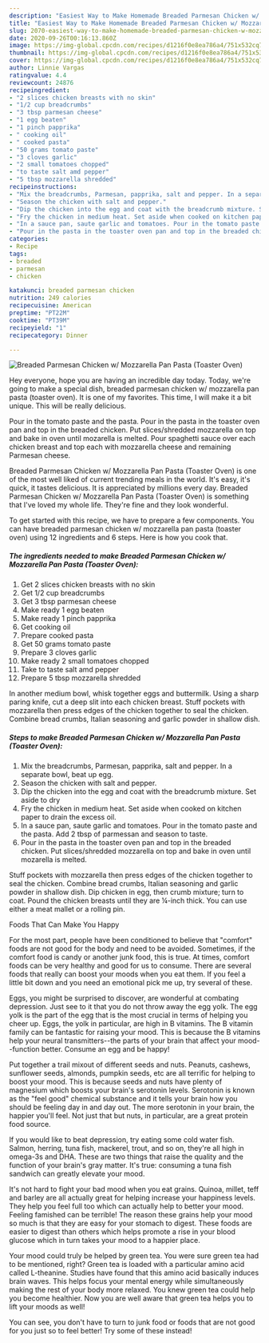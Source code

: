 ```yaml
---
description: "Easiest Way to Make Homemade Breaded Parmesan Chicken w/ Mozzarella Pan Pasta (Toaster Oven)"
title: "Easiest Way to Make Homemade Breaded Parmesan Chicken w/ Mozzarella Pan Pasta (Toaster Oven)"
slug: 2070-easiest-way-to-make-homemade-breaded-parmesan-chicken-w-mozzarella-pan-pasta-toaster-oven
date: 2020-09-26T00:16:13.860Z
image: https://img-global.cpcdn.com/recipes/d1216f0e8ea786a4/751x532cq70/breaded-parmesan-chicken-w-mozzarella-pan-pasta-toaster-oven-recipe-main-photo.jpg
thumbnail: https://img-global.cpcdn.com/recipes/d1216f0e8ea786a4/751x532cq70/breaded-parmesan-chicken-w-mozzarella-pan-pasta-toaster-oven-recipe-main-photo.jpg
cover: https://img-global.cpcdn.com/recipes/d1216f0e8ea786a4/751x532cq70/breaded-parmesan-chicken-w-mozzarella-pan-pasta-toaster-oven-recipe-main-photo.jpg
author: Linnie Vargas
ratingvalue: 4.4
reviewcount: 24876
recipeingredient:
- "2 slices chicken breasts with no skin"
- "1/2 cup breadcrumbs"
- "3 tbsp parmesan cheese"
- "1 egg beaten"
- "1 pinch papprika"
- " cooking oil"
- " cooked pasta"
- "50 grams tomato paste"
- "3 cloves garlic"
- "2 small tomatoes chopped"
- "to taste salt amd pepper"
- "5 tbsp mozzarella shredded"
recipeinstructions:
- "Mix the breadcrumbs, Parmesan, papprika, salt and pepper. In a separate bowl, beat up egg."
- "Season the chicken with salt and pepper."
- "Dip the chicken into the egg and coat with the breadcrumb mixture. Set aside to dry"
- "Fry the chicken in medium heat. Set aside when cooked on kitchen paper to drain the excess oil."
- "In a sauce pan, saute garlic and tomatoes. Pour in the tomato paste and the pasta. Add 2 tbsp of parmessan and season to taste."
- "Pour in the pasta in the toaster oven pan and top in the breaded chicken. Put slices/shredded mozzarella on top and bake in oven until mozarella is melted."
categories:
- Recipe
tags:
- breaded
- parmesan
- chicken

katakunci: breaded parmesan chicken 
nutrition: 249 calories
recipecuisine: American
preptime: "PT22M"
cooktime: "PT39M"
recipeyield: "1"
recipecategory: Dinner

---
```



![Breaded Parmesan Chicken w/ Mozzarella Pan Pasta (Toaster Oven)](https://img-global.cpcdn.com/recipes/d1216f0e8ea786a4/751x532cq70/breaded-parmesan-chicken-w-mozzarella-pan-pasta-toaster-oven-recipe-main-photo.jpg)

Hey everyone, hope you are having an incredible day today. Today, we're going to make a special dish, breaded parmesan chicken w/ mozzarella pan pasta (toaster oven). It is one of my favorites. This time, I will make it a bit unique. This will be really delicious.

Pour in the tomato paste and the pasta. Pour in the pasta in the toaster oven pan and top in the breaded chicken. Put slices/shredded mozzarella on top and bake in oven until mozarella is melted. Pour spaghetti sauce over each chicken breast and top each with mozzarella cheese and remaining Parmesan cheese.

Breaded Parmesan Chicken w/ Mozzarella Pan Pasta (Toaster Oven) is one of the most well liked of current trending meals in the world. It's easy, it's quick, it tastes delicious. It is appreciated by millions every day. Breaded Parmesan Chicken w/ Mozzarella Pan Pasta (Toaster Oven) is something that I've loved my whole life. They're fine and they look wonderful.


To get started with this recipe, we have to prepare a few components. You can have breaded parmesan chicken w/ mozzarella pan pasta (toaster oven) using 12 ingredients and 6 steps. Here is how you cook that.

<!--inarticleads1-->

##### The ingredients needed to make Breaded Parmesan Chicken w/ Mozzarella Pan Pasta (Toaster Oven):

1. Get 2 slices chicken breasts with no skin
1. Get 1/2 cup breadcrumbs
1. Get 3 tbsp parmesan cheese
1. Make ready 1 egg beaten
1. Make ready 1 pinch papprika
1. Get  cooking oil
1. Prepare  cooked pasta
1. Get 50 grams tomato paste
1. Prepare 3 cloves garlic
1. Make ready 2 small tomatoes chopped
1. Take to taste salt amd pepper
1. Prepare 5 tbsp mozzarella shredded


In another medium bowl, whisk together eggs and buttermilk. Using a sharp paring knife, cut a deep slit into each chicken breast. Stuff pockets with mozzarella then press edges of the chicken together to seal the chicken. Combine bread crumbs, Italian seasoning and garlic powder in shallow dish. 

<!--inarticleads2-->

##### Steps to make Breaded Parmesan Chicken w/ Mozzarella Pan Pasta (Toaster Oven):

1. Mix the breadcrumbs, Parmesan, papprika, salt and pepper. In a separate bowl, beat up egg.
1. Season the chicken with salt and pepper.
1. Dip the chicken into the egg and coat with the breadcrumb mixture. Set aside to dry
1. Fry the chicken in medium heat. Set aside when cooked on kitchen paper to drain the excess oil.
1. In a sauce pan, saute garlic and tomatoes. Pour in the tomato paste and the pasta. Add 2 tbsp of parmessan and season to taste.
1. Pour in the pasta in the toaster oven pan and top in the breaded chicken. Put slices/shredded mozzarella on top and bake in oven until mozarella is melted.


Stuff pockets with mozzarella then press edges of the chicken together to seal the chicken. Combine bread crumbs, Italian seasoning and garlic powder in shallow dish. Dip chicken in egg, then crumb mixture; turn to coat. Pound the chicken breasts until they are ¼-inch thick. You can use either a meat mallet or a rolling pin. 

Foods That Can Make You Happy


For the most part, people have been conditioned to believe that "comfort" foods are not good for the body and need to be avoided. Sometimes, if the comfort food is candy or another junk food, this is true. At times, comfort foods can be very healthy and good for us to consume. There are several foods that really can boost your moods when you eat them. If you feel a little bit down and you need an emotional pick me up, try several of these.

Eggs, you might be surprised to discover, are wonderful at combating depression. Just see to it that you do not throw away the egg yolk. The egg yolk is the part of the egg that is the most crucial in terms of helping you cheer up. Eggs, the yolk in particular, are high in B vitamins. The B vitamin family can be fantastic for raising your mood. This is because the B vitamins help your neural transmitters--the parts of your brain that affect your mood--function better. Consume an egg and be happy!

Put together a trail mixout of different seeds and nuts. Peanuts, cashews, sunflower seeds, almonds, pumpkin seeds, etc are all terrific for helping to boost your mood. This is because seeds and nuts have plenty of magnesium which boosts your brain's serotonin levels. Serotonin is known as the "feel good" chemical substance and it tells your brain how you should be feeling day in and day out. The more serotonin in your brain, the happier you'll feel. Not just that but nuts, in particular, are a great protein food source.

If you would like to beat depression, try eating some cold water fish. Salmon, herring, tuna fish, mackerel, trout, and so on, they're all high in omega-3s and DHA. These are two things that raise the quality and the function of your brain's gray matter. It's true: consuming a tuna fish sandwich can greatly elevate your mood. 

It's not hard to fight your bad mood when you eat grains. Quinoa, millet, teff and barley are all actually great for helping increase your happiness levels. They help you feel full too which can actually help to better your mood. Feeling famished can be terrible! The reason these grains help your mood so much is that they are easy for your stomach to digest. These foods are easier to digest than others which helps promote a rise in your blood glucose which in turn takes your mood to a happier place.

Your mood could truly be helped by green tea. You were sure green tea had to be mentioned, right? Green tea is loaded with a particular amino acid called L-theanine. Studies have found that this amino acid basically induces brain waves. This helps focus your mental energy while simultaneously making the rest of your body more relaxed. You knew green tea could help you become healthier. Now you are well aware that green tea helps you to lift your moods as well!

You can see, you don't have to turn to junk food or foods that are not good for you just so to feel better! Try some of these instead!

